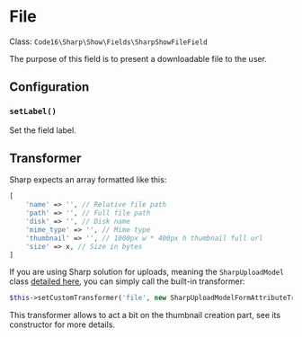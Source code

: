 # File

Class: `Code16\Sharp\Show\Fields\SharpShowFileField`

The purpose of this field is to present a downloadable file to the user.

## Configuration

### `setLabel()`

Set the field label.

## Transformer

Sharp expects an array formatted like this:

```php
[
    'name' => '', // Relative file path
    'path' => '', // Full file path
    'disk' => '', // Disk name
    'mime_type' => '', // Mime type
    'thumbnail' => '', // 1000px w * 400px h thumbnail full url
    'size' => x, // Size in bytes
]
```

If you are using Sharp solution for uploads, meaning the `SharpUploadModel` class [detailed here](../sharp-uploads.md), you can simply call the built-in transformer:

```php
$this->setCustomTransformer('file', new SharpUploadModelFormAttributeTransformer());
```

This transformer allows to act a bit on the thumbnail creation part, see its constructor for more details.